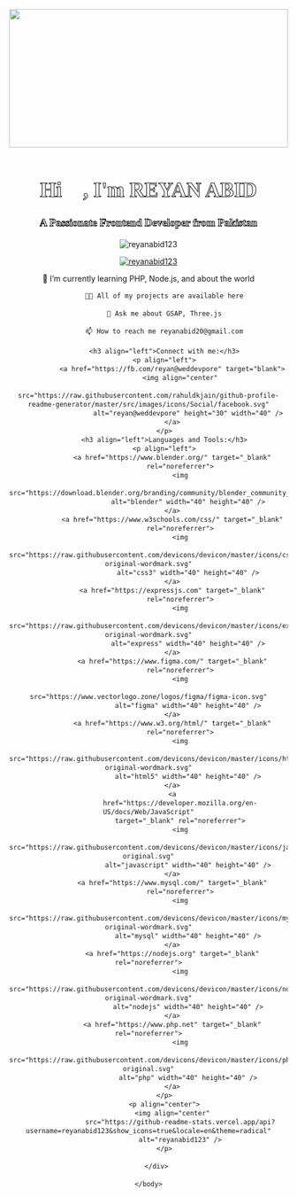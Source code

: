 <!DOCTYPE html>
<html lang="en">
    <head>
        <meta charset="UTF-8">
        <meta name="viewport" content="width=device-width, initial-scale=1.0">
        <title>Document</title>
        <link rel="preconnect" href="https://fonts.googleapis.com">
        <link rel="preconnect" href="https://fonts.gstatic.com" crossorigin>
        <link
            href="https://fonts.googleapis.com/css2?family=Glory:ital,wght@0,100..800;1,100..800&display=swap"
            rel="stylesheet">
    </head>
    <body>
        <img
            src="https://i.pinimg.com/originals/fa/da/ac/fadaaccbe42be76393b341017b735367.gif"
            alt
            style="height: 250px; width: 100%; object-fit: cover; z-index: -20;">
        <div class="main-2"
            style="background: transparent; -webkit-backdrop-filter: blur(10px);backdrop-filter: blur(10px); justify-content: center; align-items: center; text-align: center; ">
            <h1 align="center"
                style="font-size: 3.9vw; font-weight: 900; font-family: glory; -webkit-text-stroke: 1px  black; color: transparent;">Hi
                👋, I'm REYAN ABID</h1>
            <h3 align="center" style="font-family: glory; -webkit-text-stroke: 1px  black; color: transparent; font-size: 2vw;">A Passionate Frontend Developer from
                Pakistan</h3>
            <p align="center">
                <img
                    src="https://komarev.com/ghpvc/?username=reyanabid123&label=Profile%20views&color=0e75b6&style=flat"
                    alt="reyanabid123" />
            </p>
            <p align="center">
                <a href="https://github.com/ryo-ma/github-profile-trophy">
                    <img
                        src="https://github-profile-trophy.vercel.app/?username=reyanabid123&theme=onedark"
                        alt="reyanabid123" />
                </a>
            </p>
            🌱 I’m currently learning PHP, Node.js, and about the world

            👨‍💻 All of my projects are available here

            💬 Ask me about GSAP, Three.js

            📫 How to reach me reyanabid20@gmail.com

            <h3 align="left">Connect with me:</h3>
            <p align="left">
                <a href="https://fb.com/reyan@weddevpore" target="blank">
                    <img align="center"
                        src="https://raw.githubusercontent.com/rahuldkjain/github-profile-readme-generator/master/src/images/icons/Social/facebook.svg"
                        alt="reyan@weddevpore" height="30" width="40" />
                </a>
            </p>
            <h3 align="left">Languages and Tools:</h3>
            <p align="left">
                <a href="https://www.blender.org/" target="_blank"
                    rel="noreferrer">
                    <img
                        src="https://download.blender.org/branding/community/blender_community_badge_white.svg"
                        alt="blender" width="40" height="40" />
                </a>
                <a href="https://www.w3schools.com/css/" target="_blank"
                    rel="noreferrer">
                    <img
                        src="https://raw.githubusercontent.com/devicons/devicon/master/icons/css3/css3-original-wordmark.svg"
                        alt="css3" width="40" height="40" />
                </a>
                <a href="https://expressjs.com" target="_blank"
                    rel="noreferrer">
                    <img
                        src="https://raw.githubusercontent.com/devicons/devicon/master/icons/express/express-original-wordmark.svg"
                        alt="express" width="40" height="40" />
                </a>
                <a href="https://www.figma.com/" target="_blank"
                    rel="noreferrer">
                    <img
                        src="https://www.vectorlogo.zone/logos/figma/figma-icon.svg"
                        alt="figma" width="40" height="40" />
                </a>
                <a href="https://www.w3.org/html/" target="_blank"
                    rel="noreferrer">
                    <img
                        src="https://raw.githubusercontent.com/devicons/devicon/master/icons/html5/html5-original-wordmark.svg"
                        alt="html5" width="40" height="40" />
                </a>
                <a
                    href="https://developer.mozilla.org/en-US/docs/Web/JavaScript"
                    target="_blank" rel="noreferrer">
                    <img
                        src="https://raw.githubusercontent.com/devicons/devicon/master/icons/javascript/javascript-original.svg"
                        alt="javascript" width="40" height="40" />
                </a>
                <a href="https://www.mysql.com/" target="_blank"
                    rel="noreferrer">
                    <img
                        src="https://raw.githubusercontent.com/devicons/devicon/master/icons/mysql/mysql-original-wordmark.svg"
                        alt="mysql" width="40" height="40" />
                </a>
                <a href="https://nodejs.org" target="_blank" rel="noreferrer">
                    <img
                        src="https://raw.githubusercontent.com/devicons/devicon/master/icons/nodejs/nodejs-original-wordmark.svg"
                        alt="nodejs" width="40" height="40" />
                </a>
                <a href="https://www.php.net" target="_blank" rel="noreferrer">
                    <img
                        src="https://raw.githubusercontent.com/devicons/devicon/master/icons/php/php-original.svg"
                        alt="php" width="40" height="40" />
                </a>
            </p>
            <p align="center">
                <img align="center"
                    src="https://github-readme-stats.vercel.app/api?username=reyanabid123&show_icons=true&locale=en&theme=radical"
                    alt="reyanabid123" />
            </p>

        </div>

    </body>
</html>
